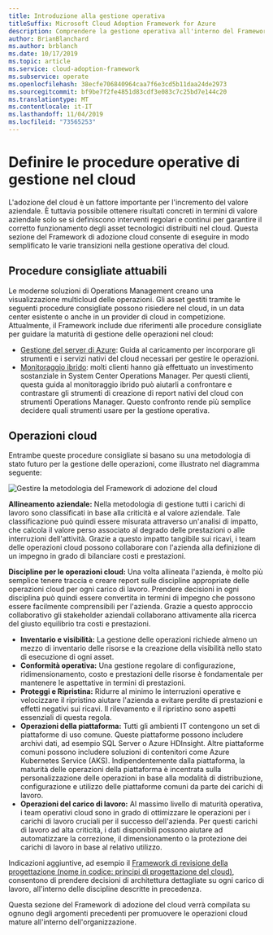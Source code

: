 ```yaml
---
title: Introduzione alla gestione operativa
titleSuffix: Microsoft Cloud Adoption Framework for Azure
description: Comprendere la gestione operativa all'interno del Framework di adozione del cloud.
author: BrianBlanchard
ms.author: brblanch
ms.date: 10/17/2019
ms.topic: article
ms.service: cloud-adoption-framework
ms.subservice: operate
ms.openlocfilehash: 38ecfe706840964caa7f6e3cd5b11daa24de2973
ms.sourcegitcommit: bf9be7f2fe4851d83cdf3e083c7c25bd7e144c20
ms.translationtype: MT
ms.contentlocale: it-IT
ms.lasthandoff: 11/04/2019
ms.locfileid: "73565253"
---
```

# <a name="establish-operational-management-practices-in-the-cloud"></a>Definire le procedure operative di gestione nel cloud

L'adozione del cloud è un fattore importante per l'incremento del valore aziendale. È tuttavia possibile ottenere risultati concreti in termini di valore aziendale solo se si definiscono interventi regolari e continui per garantire il corretto funzionamento degli asset tecnologici distribuiti nel cloud. Questa sezione del Framework di adozione cloud consente di eseguire in modo semplificato le varie transizioni nella gestione operativa del cloud.

## <a name="actionable-best-practices"></a>Procedure consigliate attuabili

Le moderne soluzioni di Operations Management creano una visualizzazione multicloud delle operazioni. Gli asset gestiti tramite le seguenti procedure consigliate possono risiedere nel cloud, in un data center esistente o anche in un provider di cloud in competizione. Attualmente, il Framework include due riferimenti alle procedure consigliate per guidare la maturità di gestione delle operazioni nel cloud:

- [Gestione del server di Azure](./azure-server-management/index.md): Guida al caricamento per incorporare gli strumenti e i servizi nativi del cloud necessari per gestire le operazioni.
- [Monitoraggio ibrido](./monitor/index.md): molti clienti hanno già effettuato un investimento sostanziale in System Center Operations Manager. Per questi clienti, questa guida al monitoraggio ibrido può aiutarli a confrontare e contrastare gli strumenti di creazione di report nativi del cloud con strumenti Operations Manager. Questo confronto rende più semplice decidere quali strumenti usare per la gestione operativa.

## <a name="cloud-operations"></a>Operazioni cloud

Entrambe queste procedure consigliate si basano su una metodologia di stato futuro per la gestione delle operazioni, come illustrato nel diagramma seguente:

![Gestire la metodologia del Framework di adozione del cloud](../_images/manage/caf-manage.png)

**Allineamento aziendale:** Nella metodologia di gestione tutti i carichi di lavoro sono classificati in base alla criticità e al valore aziendale. Tale classificazione può quindi essere misurata attraverso un'analisi di impatto, che calcola il valore perso associato al degrado delle prestazioni o alle interruzioni dell'attività. Grazie a questo impatto tangibile sui ricavi, i team delle operazioni cloud possono collaborare con l'azienda alla definizione di un impegno in grado di bilanciare costi e prestazioni.

**Discipline per le operazioni cloud:** Una volta allineata l'azienda, è molto più semplice tenere traccia e creare report sulle discipline appropriate delle operazioni cloud per ogni carico di lavoro. Prendere decisioni in ogni disciplina può quindi essere convertita in termini di impegno che possono essere facilmente comprensibili per l'azienda. Grazie a questo approccio collaborativo gli stakeholder aziendali collaborano attivamente alla ricerca del giusto equilibrio tra costi e prestazioni.

- **Inventario e visibilità:** La gestione delle operazioni richiede almeno un mezzo di inventario delle risorse e la creazione della visibilità nello stato di esecuzione di ogni asset.
- **Conformità operativa:** Una gestione regolare di configurazione, ridimensionamento, costo e prestazioni delle risorse è fondamentale per mantenere le aspettative in termini di prestazioni.
- **Proteggi e Ripristina:** Ridurre al minimo le interruzioni operative e velocizzare il ripristino aiutare l'azienda a evitare perdite di prestazioni e effetti negativi sui ricavi. Il rilevamento e il ripristino sono aspetti essenziali di questa regola.
- **Operazioni della piattaforma:** Tutti gli ambienti IT contengono un set di piattaforme di uso comune. Queste piattaforme possono includere archivi dati, ad esempio SQL Server o Azure HDInsight. Altre piattaforme comuni possono includere soluzioni di contenitori come Azure Kubernetes Service (AKS). Indipendentemente dalla piattaforma, la maturità delle operazioni della piattaforma è incentrata sulla personalizzazione delle operazioni in base alla modalità di distribuzione, configurazione e utilizzo delle piattaforme comuni da parte dei carichi di lavoro.
- **Operazioni del carico di lavoro:** Al massimo livello di maturità operativa, i team operativi cloud sono in grado di ottimizzare le operazioni per i carichi di lavoro cruciali per il successo dell'azienda. Per questi carichi di lavoro ad alta criticità, i dati disponibili possono aiutare ad automatizzare la correzione, il dimensionamento o la protezione dei carichi di lavoro in base al relativo utilizzo.

Indicazioni aggiuntive, ad esempio il [Framework di revisione della progettazione (nome in codice: principi di progettazione del cloud)](https://docs.microsoft.com/azure/architecture/reliability), consentono di prendere decisioni di architettura dettagliate su ogni carico di lavoro, all'interno delle discipline descritte in precedenza.

Questa sezione del Framework di adozione del cloud verrà compilata su ognuno degli argomenti precedenti per promuovere le operazioni cloud mature all'interno dell'organizzazione.
